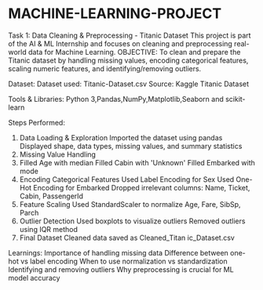 # MACHINE-LEARNING-PROJECT
Task 1:
Data Cleaning & Preprocessing - Titanic Dataset
This project is part of the AI & ML Internship and focuses on cleaning and preprocessing real-world data for Machine Learning.
OBJECTIVE:
To clean and prepare the Titanic dataset by handling missing values, encoding categorical features, scaling numeric features, and identifying/removing outliers.

Dataset:
Dataset used: Titanic-Dataset.csv
Source: Kaggle Titanic Dataset

Tools & Libraries:
Python 3,Pandas,NumPy,Matplotlib,Seaborn and scikit-learn

Steps Performed:
1. Data Loading & Exploration
Imported the dataset using pandas
Displayed shape, data types, missing values, and summary statistics
2. Missing Value Handling
3. Filled Age with median
Filled Cabin with 'Unknown'
Filled Embarked with mode
3. Encoding Categorical Features
Used Label Encoding for Sex
Used One-Hot Encoding for Embarked
Dropped irrelevant columns: Name, Ticket, Cabin, PassengerId
4. Feature Scaling
Used StandardScaler to normalize Age, Fare, SibSp, Parch
5. Outlier Detection
Used boxplots to visualize outliers
Removed outliers using IQR method
6. Final Dataset
Cleaned data saved as Cleaned_Titan
ic_Dataset.csv

Learnings:
Importance of handling missing data
Difference between one-hot vs label encoding
When to use normalization vs standardization
Identifying and removing outliers
Why preprocessing is crucial for ML model accuracy




